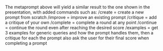 The metaprompt above will yield a similar result to the one shown in the presentation, with added commands such as:
/create = create a new prompt from scratch
/improve = improve an existing prompt
/critique = add a critique of your own
/complete = complete a round at any point
/continue = continue the round even after reaching the desired score
/examples = get 3 examples for generic queries and how the prompt handles them, then a critique for each
the prompt also ask the user for their final score when completing a prompt
